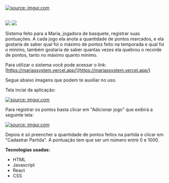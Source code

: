 <a href="https://imgur.com/7X5GLqD"><img src="https://i.imgur.com/7X5GLqD.png" title="source: imgur.com" /></a>


<br/>
<img src="https://img.shields.io/badge/Projeto%20-Pessoal-blue" /> <img src="https://img.shields.io/badge/license-MIT-green" />


<br/>

Sistema feito para a Maria, jogadora de basquete, registrar suas pontuações. A cada jogo ela anota a quantidade de pontos marcados, e ela gostaria de saber qual foi o máximo de pontos feito na temporada e qual foi o mínimo, também gostaria de saber quantas vezes ela quebrou o recorde de pontos, tanto no máximo quanto mínimo.

Para utilizar o sistema você pode acessar o link: [https://mariassystem.vercel.app/](https://mariassystem.vercel.app/)

Segue abaixo imagens que podem te auxiliar no uso.

Tela incial da aplicação:

<a href="https://imgur.com/Qk8JMad"><img src="https://i.imgur.com/Qk8JMad.png" title="source: imgur.com" /></a>

Para registrar os pontos basta clicar em "Adicionar jogo" que exibirá a seguinte tela:

<a href="https://imgur.com/mo88exN"><img src="https://i.imgur.com/mo88exN.png" title="source: imgur.com" /></a>

Depois é só preencher a quantidade de pontos feitos na partida e clicar em "Cadastrar Partida". A pontuação tem que ser um número entre 0 e 1000.  

**Tecnologias usadas:**
* HTML
* Javascript
* React
* CSS
